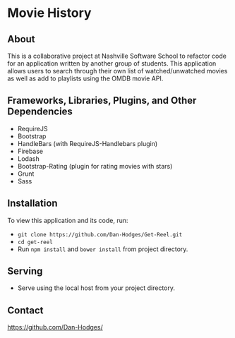 # Movie History

## About

This is a collaborative project at Nashville Software School to refactor code for an application written by another group of students. This application allows users to search through their own list of watched/unwatched movies as well as add to playlists using the OMDB movie API.

## Frameworks, Libraries, Plugins, and Other Dependencies

* RequireJS
* Bootstrap
* HandleBars (with RequireJS-Handlebars plugin)
* Firebase
* Lodash
* Bootstrap-Rating (plugin for rating movies with stars)
* Grunt
* Sass

## Installation

To view this application and its code, run:

* `git clone https://github.com/Dan-Hodges/Get-Reel.git`
* `cd get-reel`
* Run `npm install` and `bower install` from project directory.

## Serving

* Serve using the local host from your project directory.

## Contact

https://github.com/Dan-Hodges/


